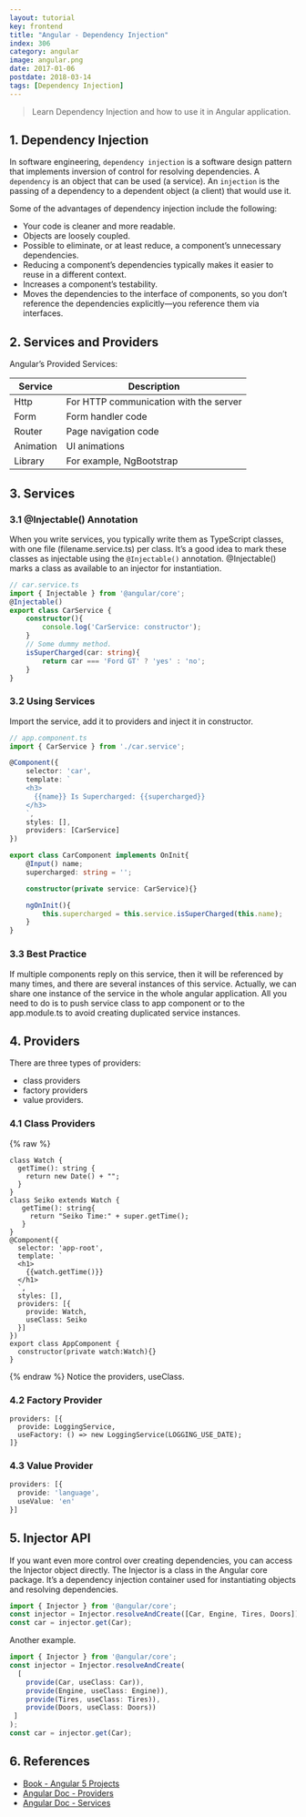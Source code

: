 ```yaml
---
layout: tutorial
key: frontend
title: "Angular - Dependency Injection"
index: 306
category: angular
image: angular.png
date: 2017-01-06
postdate: 2018-03-14
tags: [Dependency Injection]
---
```


> Learn Dependency Injection and how to use it in Angular application.

## 1. Dependency Injection
In software engineering, `dependency injection` is a software design pattern that implements inversion of control for resolving dependencies. A `dependency` is an object that can be used (a service). An `injection` is the passing of a dependency to a dependent object (a client) that would use it.

Some of the advantages of dependency injection include the following:
* Your code is cleaner and more readable.
* Objects are loosely coupled.
* Possible to eliminate, or at least reduce, a component’s unnecessary dependencies.
* Reducing a component’s dependencies typically makes it easier to reuse in a different context.
* Increases a component’s testability.
* Moves the dependencies to the interface of components, so you don’t reference the dependencies explicitly—you reference them via interfaces.

## 2. Services and Providers
Angular’s Provided Services:

Service   | Description
----------|----------------------------------------
Http      | For HTTP communication with the server
Form      | Form handler code
Router    | Page navigation code
Animation | UI animations
Library   | For example, NgBootstrap

## 3. Services
### 3.1 @Injectable() Annotation
When you write services, you typically write them as TypeScript classes, with one file (filename.service.ts) per class. It’s a good idea to mark these classes as injectable using the `@Injectable()` annotation. @Injectable() marks a class as available to an injector for instantiation.

```typescript
// car.service.ts
import { Injectable } from '@angular/core';
@Injectable()
export class CarService {
    constructor(){
        console.log('CarService: constructor');
    }
    // Some dummy method.
    isSuperCharged(car: string){
        return car === 'Ford GT' ? 'yes' : 'no';
    }
}
```
### 3.2 Using Services
Import the service, add it to providers and inject it in constructor.
```typescript
// app.component.ts
import { CarService } from './car.service';

@Component({
    selector: 'car',
    template: `
    <h3>
      {{name}} Is Supercharged: {{supercharged}}
    </h3>
    `,
    styles: [],
    providers: [CarService]
})

export class CarComponent implements OnInit{
    @Input() name;
    supercharged: string = '';

    constructor(private service: CarService){}

    ngOnInit(){
        this.supercharged = this.service.isSuperCharged(this.name);
    }
}
```
### 3.3 Best Practice
If multiple components reply on this service, then it will be referenced by many times, and there are several instances of this service. Actually, we can share one instance of the service in the whole angular application. All you need to do is to push service class to app component or to the app.module.ts to avoid creating duplicated service instances.

## 4. Providers
There are three types of providers:
* class providers
* factory providers
* value providers.

### 4.1 Class Providers
{% raw %}
```raw
class Watch {
  getTime(): string {
    return new Date() + "";
  }
}
class Seiko extends Watch {
   getTime(): string{
     return "Seiko Time:" + super.getTime();
   }
}
@Component({
  selector: 'app-root',
  template: `
  <h1>
    {{watch.getTime()}}
  </h1>
  `,
  styles: [],
  providers: [{
    provide: Watch,
    useClass: Seiko
  }]
})
export class AppComponent {
  constructor(private watch:Watch){}
}
```
{% endraw %}
Notice the providers, useClass.
### 4.2 Factory Provider
```raw
providers: [{
  provide: LoggingService,
  useFactory: () => new LoggingService(LOGGING_USE_DATE);
]}
```

### 4.3 Value Provider
```typescript
providers: [{
  provide: 'language',
  useValue: 'en'
}]
```

## 5. Injector API
If you want even more control over creating dependencies, you can access the Injector object directly. The Injector is a class in the Angular core package. It’s a dependency injection container used for instantiating objects and resolving dependencies.
```typescript
import { Injector } from '@angular/core';
const injector = Injector.resolveAndCreate([Car, Engine, Tires, Doors]);
const car = injector.get(Car);
```
Another example.
```typescript
import { Injector } from '@angular/core';
const injector = Injector.resolveAndCreate(
  [
    provide(Car, useClass: Car)),
    provide(Engine, useClass: Engine)),
    provide(Tires, useClass: Tires)),
    provide(Doors, useClass: Doors))
 ]
);
const car = injector.get(Car);
```

## 6. References
* [Book - Angular 5 Projects](https://www.amazon.com/Angular-Projects-Learn-Single-Applications/dp/148423278X)
* [Angular Doc - Providers](https://angular.io/guide/providers)
* [Angular Doc - Services](https://angular.io/tutorial/toh-pt4)
